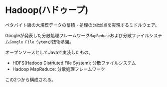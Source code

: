 # Hadoop(ハドゥープ)

ペタバイト級の大規模データの蓄積・処理の`分散処理`を実現するミドルウェア。

Googleが発表した分散処理フレームワーク`MapReduce`および分散ファイルシステム`Google File Sytem`が技術基盤。

オープンソースとしてJavaで実装したもの。

- HDFS(Hadoop Distriuted File System): 分散ファイルシステム
- Hadoop MapReduce: 分散処理フレームワーク

この2つから構成される。

